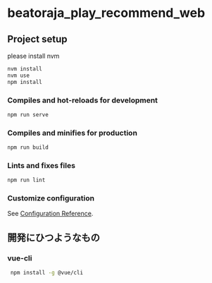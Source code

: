 # beatoraja_play_recommend_web

## Project setup

please install nvm

```sh
nvm install
nvm use
npm install
```

### Compiles and hot-reloads for development
```sh
npm run serve
```

### Compiles and minifies for production
```sh
npm run build
```

### Lints and fixes files
```sh
npm run lint
```

### Customize configuration
See [Configuration Reference](https://cli.vuejs.org/config/).


## 開発にひつようなもの

### vue-cli
```sh
 npm install -g @vue/cli
```